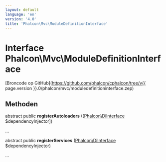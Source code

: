 ```yaml
---
layout: default
language: 'en'
version: '4.0'
title: 'Phalcon\Mvc\ModuleDefinitionInterface'
---
```


# Interface **Phalcon\Mvc\ModuleDefinitionInterface**

[Broncode op GitHub](https://github.com/phalcon/cphalcon/tree/v{{ page.version }}.0/phalcon/mvc/moduledefinitioninterface.zep)

## Methoden

abstract public **registerAutoloaders** ([[Phalcon\DiInterface](Phalcon_DiInterface) $dependencyInjector])

...

abstract public **registerServices** ([Phalcon\DiInterface](Phalcon_DiInterface) $dependencyInjector)

...